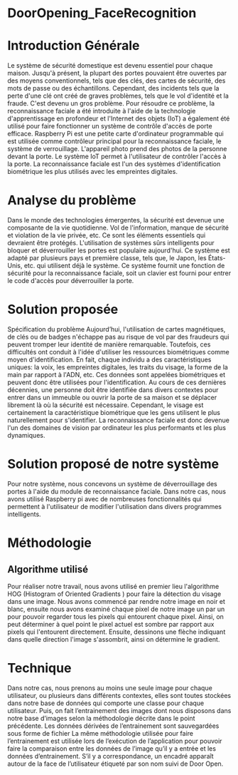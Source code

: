 # DoorOpening_FaceRecognition

# Introduction Générale
                            
Le système de sécurité domestique est devenu essentiel pour chaque maison. Jusqu'à présent, la plupart des portes pouvaient être ouvertes par des moyens conventionnels, tels que des clés, des cartes de sécurité, des mots de passe ou des échantillons. Cependant, des incidents tels que la perte d'une clé ont créé de graves problèmes, tels que le vol d'identité et la fraude. C'est devenu un gros problème. Pour résoudre ce problème, la reconnaissance faciale a été introduite à l'aide de la technologie d'apprentissage en profondeur et l'Internet des objets (IoT) a également été utilisé pour faire fonctionner un système de contrôle d'accès de porte efficace. Raspberry Pi est une petite carte d'ordinateur programmable qui est utilisée comme contrôleur principal pour la reconnaissance faciale, le système de verrouillage. L'appareil photo prend des photos de la personne devant la porte. Le système IoT permet à l'utilisateur de contrôler l'accès à la porte. La reconnaissance faciale est l'un des systèmes d'identification biométrique les plus utilisés avec les empreintes digitales. 

# Analyse du problème
Dans le monde des technologies émergentes, la sécurité est devenue une composante de la vie quotidienne. Vol de l'information, manque de sécurité et violation de la vie privée, etc. Ce sont les éléments essentiels qui devraient être protégés. L'utilisation de systèmes sûrs intelligents pour bloquer et déverrouiller les portes est populaire aujourd'hui. Ce système est adapté par plusieurs pays et première classe, tels que, le Japon, les États-Unis, etc. qui utilisent déjà le système. Ce système fournit une fonction de sécurité pour la reconnaissance faciale, soit un clavier est fourni pour entrer le  code d'accès pour déverrouiller la porte.

# Solution proposée 
Spécification du problème
Aujourd’hui, l'utilisation de cartes magnétiques, de clés ou de badges  n'échappe pas au risque de vol par des fraudeurs qui peuvent tromper leur identité de manière remarquable. 
Toutefois, ces difficultés ont conduit à l'idée d'utiliser les ressources biométriques comme moyen d'identification. En fait, chaque individu a des caractéristiques uniques: la voix, les empreintes digitales, les traits du visage, la forme de la main par rapport à l'ADN, etc. Ces données sont appelées biométriques et peuvent donc être utilisées pour l'identification. 
Au cours de ces dernières décennies, une personne doit être identifiée dans divers contextes pour entrer dans un immeuble ou ouvrir la porte de sa maison et se déplacer librement là où la sécurité est nécessaire. 
Cependant, le visage est certainement la caractéristique biométrique que les gens utilisent le plus naturellement pour s'identifier. La reconnaissance faciale est donc devenue l'un des domaines de vision par ordinateur les plus performants et les plus dynamiques.

# Solution proposé de notre système
Pour notre système, nous concevons un système de déverrouillage des portes à l'aide du module de reconnaissance faciale. Dans notre cas, nous avons utilisé Raspberry pi avec de nombreuses fonctionnalités qui permettent à l'utilisateur de modifier l'utilisation dans divers programmes intelligents. 

# Méthodologie
## Algorithme utilisé
Pour réaliser notre travail, nous avons utilisé en premier lieu l'algorithme HOG (Histogram of Oriented Gradients ) pour faire la détection du visage dans une image. Nous avons commencé par rendre notre image en noir et blanc, ensuite nous avons examiné chaque pixel de notre image un par un pour pouvoir regarder tous les pixels qui entourent chaque pixel. Ainsi, on peut déterminer à quel point le pixel actuel est sombre par rapport aux pixels qui l'entourent directement. Ensuite, dessinons une flèche indiquant dans quelle direction l'image s'assombrit, ainsi on détermine le gradient.

# Technique
Dans notre cas, nous prenons au moins une seule image pour chaque utilisateur, ou plusieurs dans différents contextes, elles sont toutes stockées dans notre base de données qui comporte une classe pour chaque utilisateur. 
Puis, on fait l’entrainement des images dont nous disposons dans notre base d’images selon la méthodologie décrite dans le point précédente. Les données dérivées de l’entrainement sont sauvegardées sous forme de fichier
La même méthodologie utilisée pour faire l’entrainement est utilisée lors de l’exécution de l’application pour pouvoir faire la comparaison entre les données de l’image qu’il y a entrée et les données d’entrainement.
S’il y a correspondance, un encadré apparaît autour de la face de l’utilisateur étiqueté par son nom suivi de Door Open.

